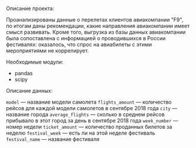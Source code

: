 Описание проекта:

Проанализированы данные о перелетах клиентов авиакомпании "F9", по итогам даны рекомендации, какие направления авиакомпании имеет смысл развивать. Кроме того, выгрузка из базы данных авиакомпании была сопоставлена с информацией о проводившихся в России фестивалях: оказалось, что спрос на авиабилеты с этими мероприятиями не коррелирует.

Необходимые модули:

- pandas
- scipy

Описание данных:

`model` — название модели самолета
`flights_amount` — количество рейсов для каждой модели самолетов в сентябре 2018 года
`city` — название города
`average_flights` — сколько в среднем рейсов прибывало в этот город за день в сентябре 2018 года
`week_number` — номер недели
`ticket_amount` — количество проданных билетов за неделю
`festival_week` — есть ли на этой неделе фестиваль
`festival_name` — название фестиваля